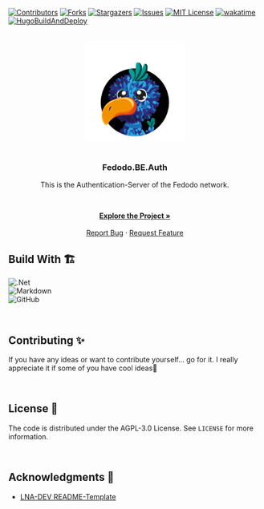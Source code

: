 <!-- VERSION: Fedodo.README.Template V1.0 -->

[![Contributors][contributors-shield]][contributors-url]
[![Forks][forks-shield]][forks-url]
[![Stargazers][stars-shield]][stars-url]
[![Issues][issues-shield]][issues-url]
[![MIT License][license-shield]][license-url]
[![wakatime](https://wakatime.com/badge/github/Fedodo/Fedodo.BE.Auth.svg?style=for-the-badge&logo=appveyor)](https://wakatime.com/badge/github/Fedodo/Fedodo.BE.Auth.svg?style=for-the-badge&logo=appveyor)
[![HugoBuildAndDeploy](https://img.shields.io/github/workflow/status/Fedodo/Fedodo.BE.Auth/DockerImageCI?style=for-the-badge)](https://github.com/Fedodo/Fedodo.BE.Auth/actions/workflows/Build.yaml)

<!-- PROJECT LOGO -->
<br />
<div align="center">
  <a href="https://fedodo.org">
    <img src="https://github.com/Fedodo/.github/blob/main/assets/logo%20and%20icons/Fedodo%20Circle%20Dark.png?raw=true" alt="Logo" width="200" height="200">
  </a>

<br>
<br>

### Fedodo.BE.Auth

This is the Authentication-Server of the Fedodo network.

<p align="center">

<br />

<a href="https://fedodo.org"><strong>Explore the Project »</strong></a>
<br />
<br />
<a href="https://github.com/Fedodo/Fedodo.BE.Auth/issues">Report Bug</a>
·
<a href="https://github.com/Fedodo/Fedodo.BE.Auth/issues">Request Feature</a>
  </p>
</div>

## Build With 🏗️

<!-- TODO Go to https://github.com/Ileriayo/markdown-badges and search for a fitting batch🙃 -->

![.Net](https://img.shields.io/badge/.NET-5C2D91?style=for-the-badge&logo=.net&logoColor=white)  
![Markdown](https://img.shields.io/badge/markdown-%23000000.svg?style=for-the-badge&logo=markdown&logoColor=white)  
![GitHub](https://img.shields.io/badge/github-%23121011.svg?style=for-the-badge&logo=github&logoColor=white)

<br>

<!-- CONTRIBUTING -->
## Contributing ✨

If you have any ideas or want to contribute yourself... go for it. I really appreciate it if some of you have cool ideas🚀

<br>

<!-- LICENSE -->
## License 📝

The code is distributed under the AGPL-3.0 License. See `LICENSE` for more information.

<br>

<!-- ACKNOWLEDGMENTS -->
<!-- TODO Add your acknowledgments -->
## Acknowledgments 🙏

- [LNA-DEV README-Template](https://github.com/lna-dev/README-Template)

<!-- MARKDOWN LINKS & IMAGES -->
[contributors-shield]: https://img.shields.io/github/contributors/Fedodo/Fedodo.BE.Auth.svg?style=for-the-badge
[contributors-url]: https://github.com/Fedodo/Fedodo.BE.Auth/graphs/contributors
[forks-shield]: https://img.shields.io/github/forks/Fedodo/Fedodo.BE.Auth.svg?style=for-the-badge
[forks-url]: https://github.com/Fedodo/Fedodo.BE.Auth/network/members
[stars-shield]: https://img.shields.io/github/stars/Fedodo/Fedodo.BE.Auth.svg?style=for-the-badge
[stars-url]: https://github.com/Fedodo/Fedodo.BE.Auth/stargazers
[issues-shield]: https://img.shields.io/github/issues/Fedodo/Fedodo.BE.Auth.svg?style=for-the-badge
[issues-url]: https://github.com/Fedodo/Fedodo.BE.Auth/issues
[license-shield]: https://img.shields.io/github/license/Fedodo/Fedodo.BE.Auth.svg?style=for-the-badge
[license-url]: https://github.com/Fedodo/Fedodo.BE.Auth/blob/master/LICENSE
